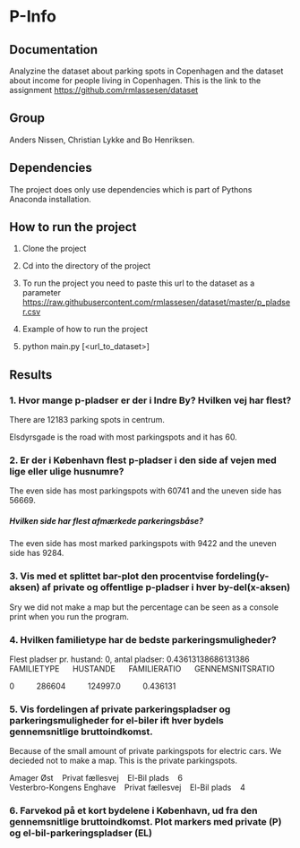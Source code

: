 # P-Info

## Documentation
Analyzine the dataset about parking spots in Copenhagen and the dataset about income for people living in Copenhagen. This is the link to the assignment https://github.com/rmlassesen/dataset  

## Group
Anders Nissen, Christian Lykke and Bo Henriksen.  

## Dependencies
The project does only use dependencies which is part of Pythons Anaconda installation. 

## How to run the project
1. Clone the project  
2. Cd into the directory of the project  
3. To run the project you need to paste this url to the dataset as a parameter 
https://raw.githubusercontent.com/rmlassesen/dataset/master/p_pladser.csv  

4. Example of how to run the project  
5. python main.py [<url_to_dataset>]  

## Results
### 1. Hvor mange p-pladser er der i Indre By? Hvilken vej har flest?  
There are 12183 parking spots in centrum.  

Elsdyrsgade is the road with most parkingspots and it has 60.  

### 2. Er der i København flest p-pladser i den side af vejen med lige eller ulige husnumre?  
The even side has most parkingspots with 60741 and the uneven side has 56669.    

##### Hvilken side har flest afmærkede parkeringsbåse?  
The even side has most marked parkingspots with 9422 and the uneven side has 9284.  

### 3. Vis med et splittet bar-plot den procentvise fordeling(y-aksen) af private og offentlige p-pladser i hver by-del(x-aksen) 
Sry we did not make a map but the percentage can be seen as a console print when you run the program.  
 
### 4. Hvilken familietype har de bedste parkeringsmuligheder?  
Flest pladser pr. hustand: 0, antal pladser: 0.43613138686131386  
FAMILIETYPE &nbsp;&nbsp;&nbsp;&nbsp; HUSTANDE &nbsp;&nbsp;&nbsp;&nbsp; FAMILIERATIO &nbsp;&nbsp;&nbsp;&nbsp; GENNEMSNITSRATIO  

0 &nbsp;&nbsp;&nbsp;&nbsp;&nbsp;&nbsp;&nbsp;&nbsp; 286604 &nbsp;&nbsp;&nbsp;&nbsp;&nbsp;&nbsp;&nbsp;&nbsp; 124997.0 &nbsp;&nbsp;&nbsp;&nbsp;&nbsp;&nbsp;&nbsp;&nbsp; 0.436131  

### 5. Vis fordelingen af private parkeringspladser og parkeringsmuligheder for el-biler ift hver bydels gennemsnitlige bruttoindkomst.  
Because of the small amount of private parkingspots for electric cars. We decieded not to make a map. This is the private parkingspots.  

Amager Øst&nbsp;&nbsp;&nbsp;&nbsp;Privat fællesvej&nbsp;&nbsp;&nbsp;&nbsp;El-Bil plads&nbsp;&nbsp;&nbsp;&nbsp;6  
Vesterbro-Kongens Enghave&nbsp;&nbsp;&nbsp;&nbsp;Privat fællesvej&nbsp;&nbsp;&nbsp;&nbsp;El-Bil plads&nbsp;&nbsp;&nbsp;&nbsp;4  

### 6. Farvekod på et kort bydelene i København, ud fra den gennemsnitlige bruttoindkomst. Plot markers med private (P) og el-bil-parkeringspladser (EL)  
